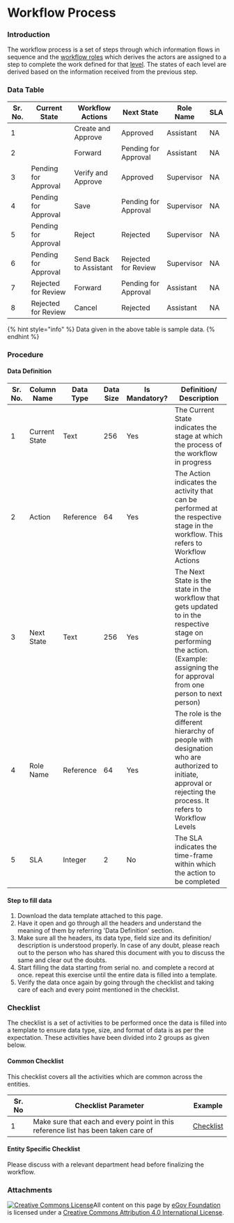 # Workflow Process

### Introduction

The workflow process is a set of steps through which information flows in sequence and the [workflow roles](https://digit-discuss.atlassian.net/wiki/spaces/DO/pages/537624711/Workflow+Actions) which derives the actors are assigned to a step to complete the work defined for that [level](https://digit-discuss.atlassian.net/wiki/spaces/DO/pages/537690461/Workflow+Levels). The states of each level are derived based on the information received from the previous step.

### Data Table

| Sr. No. | Current State        | Workflow Actions       | Next State           | Role Name  | SLA |
| ------- | -------------------- | ---------------------- | -------------------- | ---------- | --- |
| 1       |                      | Create and Approve     | Approved             | Assistant  | NA  |
| 2       |                      | Forward                | Pending for Approval | Assistant  | NA  |
| 3       | Pending for Approval | Verify and Approve     | Approved             | Supervisor | NA  |
| 4       | Pending for Approval | Save                   | Pending for Approval | Supervisor | NA  |
| 5       | Pending for Approval | Reject                 | Rejected             | Supervisor | NA  |
| 6       | Pending for Approval | Send Back to Assistant | Rejected for Review  | Supervisor | NA  |
| 7       | Rejected for Review  | Forward                | Pending for Approval | Assistant  | NA  |
| 8       | Rejected for Review  | Cancel                 | Rejected             | Assistant  | NA  |

{% hint style="info" %}
Data given in the above table is sample data.
{% endhint %}

### Procedure

#### Data Definition

| Sr. No. | Column Name   | Data Type | Data Size | Is Mandatory? | Definition/ Description                                                                                                                                                                 |
| ------- | ------------- | --------- | --------- | ------------- | --------------------------------------------------------------------------------------------------------------------------------------------------------------------------------------- |
| 1       | Current State | Text      | 256       | Yes           | The Current State indicates the stage at which the process of the workflow in progress                                                                                                  |
| 2       | Action        | Reference | 64        | Yes           | The Action indicates the activity that can be performed at the respective stage in the workflow. This refers to Workflow Actions                                                        |
| 3       | Next State    | Text      | 256       | Yes           | The Next State is the state in the workflow that gets updated to in the respective stage on performing the action. (Example: assigning the for approval from one person to next person) |
| 4       | Role Name     | Reference | 64        | Yes           | The role is the different hierarchy of people with designation who are authorized to initiate, approval or rejecting the process. It refers to Workflow Levels                          |
| 5       | SLA           | Integer   | 2         | No            | The SLA indicates the time-frame within which the action to be completed                                                                                                                |

#### Step to fill data

1. Download the data template attached to this page.
2. Have it open and go through all the headers and understand the meaning of them by referring 'Data Definition' section.
3. Make sure all the headers, its data type, field size and its definition/ description is understood properly. In case of any doubt, please reach out to the person who has shared this document with you to discuss the same and clear out the doubts.
4. Start filling the data starting from serial no. and complete a record at once. repeat this exercise until the entire data is filled into a template.
5. Verify the data once again by going through the checklist and taking care of each and every point mentioned in the checklist.

### Checklist

The checklist is a set of activities to be performed once the data is filled into a template to ensure data type, size, and format of data is as per the expectation. These activities have been divided into 2 groups as given below.

#### Common Checklist

This checklist covers all the activities which are common across the entities.

| Sr. No | Checklist Parameter                                                               | Example                                    |
| ------ | --------------------------------------------------------------------------------- | ------------------------------------------ |
| 1      | Make sure that each and every point in this reference list has been taken care of | [Checklist](../common-config/checklist.md) |

#### Entity Specific Checklist

Please discuss with a relevant department head before finalizing the workflow.

### Attachments

[![Creative Commons License](https://i.creativecommons.org/l/by/4.0/80x15.png)​](http://creativecommons.org/licenses/by/4.0/)All content on this page by [eGov Foundation](https://egov.org.in/) is licensed under a [Creative Commons Attribution 4.0 International License](http://creativecommons.org/licenses/by/4.0/).

